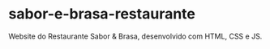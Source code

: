# sabor-e-brasa-restaurante
Website do Restaurante Sabor &amp; Brasa, desenvolvido com HTML, CSS e JS.
